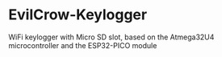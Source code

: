 # EvilCrow-Keylogger
WiFi keylogger with Micro SD slot, based on the Atmega32U4 microcontroller and the ESP32-PICO module

